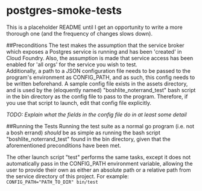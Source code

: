 # postgres-smoke-tests

This is a placeholder README until I get an opportunity to write a more thorough one (and the frequency of changes 
slows down).

##Preconditions
The test makes the assumption that the service broker which exposes a Postgres service is running and has been
'created' in Cloud Foundry. Also, the assumption is made that service access has been enabled for 'all orgs' for
the service you wish to test.  
Additionally, a path to a JSON configuration file needs to be passed to the program's environment as CONFIG_PATH,
and as such, this config needs to be written beforehand. A sample config file exists in the assets directory, and
is used by the (eloquently named) "boshlite_noterrand_test" bash script in the bin directory as the config file to pass
to the program. Therefore, if you use that script to launch, edit that config file explicitly.  

_TODO: Explain what the fields in the config file do in at least some detail_

##Running the Tests
Running the test suite as a normal go program (i.e. not a bosh errand) _should_ be as simple as running the bash
script "boshlite_noterrand_test" found in the bin directory, given that the aforementioned preconditions have been
met.  

The other launch script "test" performs the same tasks, except it does not automatically pass in the CONFIG_PATH
environment variable, allowing the user to provide their own as either an absolute path or a relative path from
the service directory of this project.  For example:
```CONFIG_PATH="PATH_TO_DIR" bin/test```
